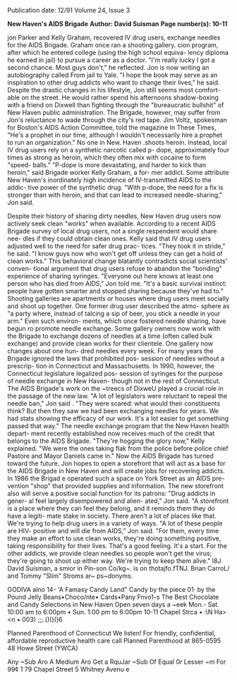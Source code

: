 Publication date: 12/91
Volume 24, Issue 3

**New Haven's AIDS Brigade**
**Author: David Suisman**
**Page number(s): 10-11**

jon Parker and Kelly Graham, recovered IV drug users, exchange needles for the 
AIDS Brigade. Graham once ran a shooting gallery. 
cion program, after which he entered 
college (using the high school equiva-
lency diploma he earned in jail) to 
pursue a career as a doctor. "I'm really 
lucky I got a second chance. Most guys 
don't," he reflected. Jon is now writing 
an autobiography called From jail to 
Yale. "I hope the book may serve as an 
inspiration to other drug addicts who 
want to change their lives," he said. 
Despite the drastic changes in his 
lifestyle, Jon still seems most comfort-
able on the street. He would rather 
spend his afternoons shadow-boxing 
with a friend on Dixwell than fighting 
through the "bureaucratic bullshit" of 
New Haven public administration. 
The Brigade, however, may suffer from 
Jon's reluctance to wade through the 
city's red tape. Jim Voltz, spokesman 
for Boston's AIDS Action Committee, 
told the magazine In These Times, 
"He's a prophet in our time, although 
I wouldn't necessarily hire a prophet to 
run an organization." 
No one in New. Haven .shoots 
heroin. Instead, local IV drug users 
rely on a synthetic narcotic called p-
dope, approximately four times as 
strong as heroin, which they often 
mix with cocaine to form "speed-
balls." "P-dope is more devastating, 
and harder to kick than heroin," said 
Brigade worker Kelly Graham, a for-
mer addict. Some attribute New 
Haven's inordinately high incidence 
of IV-transmitted AIDS to the addic-
tive power of the synthetic drug. 
"With p-dope, the need for a fix is 
stronger than with heroin, and that 
can lead to increased needle-sharing," 
Jon said. 

Despite their history of sharing 
dirty needles, New Haven drug users 
now actively seek clean "works" when 
available. According to a recent AIDS 
Brigade survey of local drug users, not 
a single respendent would share nee-
dles if they could obtain clean ones. 
Kelly said that IV drug users adjusted 
well to the need for safer drug prac-
tices. "They took it in stride," he said. 
"I know guys now who won't get off 
unless they can get a hold of clean 
works." 
This behavioral change blatantly 
contradicts social scientists' conven-
tional argument that drug users refuse 
to abandon the "bonding" experience 
of sharing syringes. "Everyone out here 
knows at least one person who has 
died from AIDS," Jon told me. "It's a 
basic survival instinct: people have 
gotten smarter and stopped sharing 
because they've had to." 
Shooting galleries are apartments 
or houses where drug users meet 
socially and shoot up together. One 
former drug user described the atmo-
sphere as "a party where, instead of 
talcing a sip of beer, you stick a needle 
in your arm." Even such environ-
ments, which once fostered needle 
sharing, have begun ro promote needle 
exchange. Some gallery owners now 
work with the Brigade to exchange 
dozens of needles at a time (often 
called bulk exchange) and provide 
clean works for their clientele. One 
gallery now changes about one hun-
dred needles every week. 
For many years the Brigade 
ignored the laws that prohibited pos-
session of needles without a prescrip-
tion 
in 
Connecticut 
and 
Massachusetts. In 1990, however, the 
Connecticut legislature legalized pos-
session of syringes for the purpose of 
needle exchange in New Haven-
though not in the rest of Connecticut. 
The AIDS Brigade's work on the 
~treecs of DixweU played a crucial role 
in the passage of the new law. "A lot of 
legislators were reluctant to repeal the 
needle ban," Jon said . "They were 
scared: what would their constituents 
think? But then they saw we had been 
exchanging needles for years. We had 
stats showing the efficacy of our work. 
It's a lot easier to get something passed 
that way." 
The needle exchange program 
that the New Haven health depart-
ment recently established now receives 
much of the credit that belongs to the 
AIDS Brigade. "They're hogging the 
glory now," Kelly explained. "We were 
the ones taking flak from the police 
before police chief Pastore and Mayor 
Daniels came in." 
Now the AIDS Brigade has turned 
toward the future. Jon hopes to open a 
storefront that will act as a base for the 
AIDS Brigade in New Haven and will 
create jobs for recovering addicts. In 
1986 the Brigad e operated such a 
space on York Street as an AIDS pre-
vention "shop" that provided supplies 
and information. The new storefront 
also will serve a positive social function 
for its patrons: "Drug addicts in gener-
al feel largely disempowered and alien-
ated," Jon said. "A storefront is a place 
where they can feel they belong, and it 
reminds them they do have a legiti-
mate stake in society. There aren't a lot 
of places like that. We're trying to help 
drug users in a variety of ways. 
"A lot of these people are HIV-
positive and will die from AIDS," Jon 
said. "For them, every time they make 
an effort to use clean works, they're 
doing something positive, taking 
responsibility for their lives. That's a 
good feeling. It's a start. For the other 
addicts, we provide clean needles so 
people won't get the virus; they're 
going to shoot up either way. We're 
trying to keep them alive." 
I8J 
David Suisman, a smior in Pin-son 
Co/kg~. is on thotajfo.fTNJ. 
Brian CarroL/ and Tommy "Slim" 
Stroms ar~ ps~donyms. 


GODIVA 
alno 14-
'A Famasy Candy Land" 
Candy by the piece 01· by 
the Pound 
Jelly Beans•Choco/nte• Cards•Pany Fnvo1-s 
The Best Chocolate and Candy 
Selections in New Haven 
Open seven days a ~eek 
Mon.- Sat. 10:00 am to 6:00pm • Sun. 1:00 pm to 6:00pm 
10-11 Chapel Strca • :\N Ha><n • 003) ;;;.()()()6 

Planned Parenthood 
of Connecticut 
We listen! 
For friendly, confidential, 
affordable reproductive 
health care call Planned 
Parenthood at 865-0595 
48 Howe Street (YWCA) 

Any ~Sub 
Aro A Medium 
Aro Get a RquJar ~Sub 
Of Equal 0r Lesser ~m For 99¢ 
1 79 Chapel Street 
5 Whitney Avenu e
